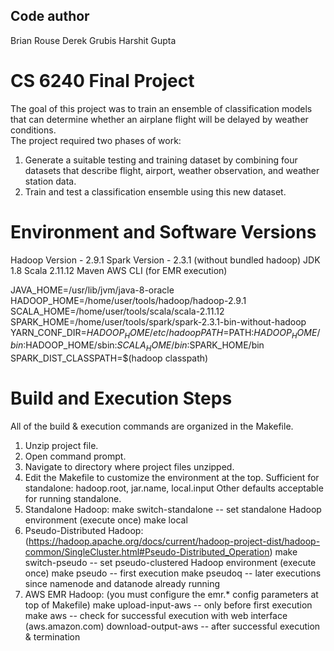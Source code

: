 Code author
-----------
Brian Rouse
Derek Grubis
Harshit Gupta

# CS 6240 Final Project
The goal of this project was to train an ensemble of classification models that can determine whether an airplane flight will be delayed by weather conditions.  
The project required two phases of work:
1. Generate a suitable testing and training dataset by combining four datasets that describe flight, airport, weather observation, and weather station data.
2. Train and test a classification ensemble using this new dataset.


# Environment and Software Versions
Hadoop Version - 2.9.1
Spark Version - 2.3.1 (without bundled hadoop)
JDK 1.8
Scala 2.11.12
Maven
AWS CLI (for EMR execution)

JAVA_HOME=/usr/lib/jvm/java-8-oracle
HADOOP_HOME=/home/user/tools/hadoop/hadoop-2.9.1
SCALA_HOME=/home/user/tools/scala/scala-2.11.12
SPARK_HOME=/home/user/tools/spark/spark-2.3.1-bin-without-hadoop
YARN_CONF_DIR=$HADOOP_HOME/etc/hadoop
PATH=$PATH:$HADOOP_HOME/bin:$HADOOP_HOME/sbin:$SCALA_HOME/bin:$SPARK_HOME/bin
SPARK_DIST_CLASSPATH=$(hadoop classpath)

# Build and Execution Steps
All of the build & execution commands are organized in the Makefile.
1) Unzip project file.
2) Open command prompt.
3) Navigate to directory where project files unzipped.
4) Edit the Makefile to customize the environment at the top.
	Sufficient for standalone: hadoop.root, jar.name, local.input
	Other defaults acceptable for running standalone.
5) Standalone Hadoop:
	make switch-standalone		-- set standalone Hadoop environment (execute once)
	make local
6) Pseudo-Distributed Hadoop: (https://hadoop.apache.org/docs/current/hadoop-project-dist/hadoop-common/SingleCluster.html#Pseudo-Distributed_Operation)
	make switch-pseudo			-- set pseudo-clustered Hadoop environment (execute once)
	make pseudo					-- first execution
	make pseudoq				-- later executions since namenode and datanode already running 
7) AWS EMR Hadoop: (you must configure the emr.* config parameters at top of Makefile)
	make upload-input-aws		-- only before first execution
	make aws					-- check for successful execution with web interface (aws.amazon.com)
	download-output-aws			-- after successful execution & termination
